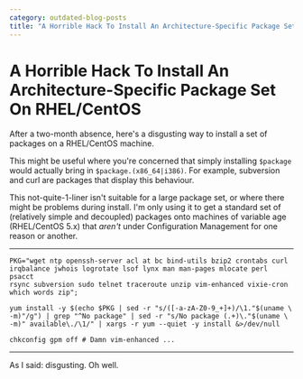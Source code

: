```yaml
---
category: outdated-blog-posts
title: "A Horrible Hack To Install An Architecture-Specific Package Set On RHEL/CentOS"
---
```


# A Horrible Hack To Install An Architecture-Specific Package Set On RHEL/CentOS

After a two-month absence, here's a disgusting way to install a set of
packages on a RHEL/CentOS machine.

This might be useful where you're concerned that simply installing
`$package` would actually bring in `$package.(x86_64|i386)`. For
example, subversion and curl are packages that display this behaviour.

This not-quite-1-liner isn't suitable for a large package set, or where
there might be problems during install. I'm only using it to get a
standard set of (relatively simple and decoupled) packages onto machines
of variable age (RHEL/CentOS 5.x) that *aren't* under Configuration
Management for one reason or another.

------------------------------------------------------------------------

    PKG="wget ntp openssh-server acl at bc bind-utils bzip2 crontabs curl
    irqbalance jwhois logrotate lsof lynx man man-pages mlocate perl psacct
    rsync subversion sudo telnet traceroute unzip vim-enhanced vixie-cron
    which words zip";

    yum install -y $(echo $PKG | sed -r "s/([-a-zA-Z0-9_+]+)/\1."$(uname \
    -m)"/g") | grep "^No package" | sed -r "s/No package (.+)\."$(uname \
    -m)" available\./\1/" | xargs -r yum --quiet -y install &>/dev/null

    chkconfig gpm off # Damn vim-enhanced ...

------------------------------------------------------------------------

As I said: disgusting. Oh well.
